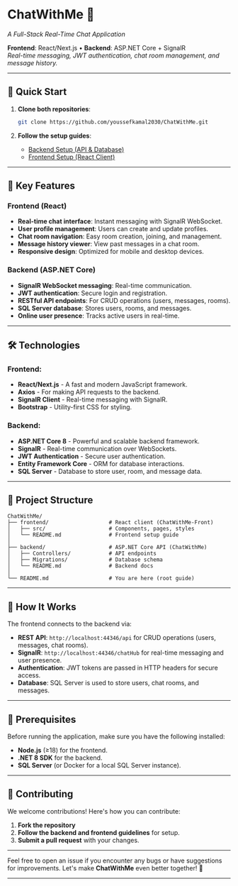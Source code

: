 # ChatWithMe 💬
*A Full-Stack Real-Time Chat Application*

**Frontend**: React/Next.js • **Backend**: ASP.NET Core + SignalR  
*Real-time messaging, JWT authentication, chat room management, and message history.*

---

## 🚀 Quick Start

1. **Clone both repositories**:
   ```bash
   git clone https://github.com/youssefkamal2030/ChatWithMe.git
   ```
   
2. **Follow the setup guides**:
   - [Backend Setup (API & Database)](ChatWithMe-Backend/README.md)
   - [Frontend Setup (React Client)](frontend/README.md)

---

## 🌟 Key Features

### Frontend (React)
- **Real-time chat interface**: Instant messaging with SignalR WebSocket.
- **User profile management**: Users can create and update profiles.
- **Chat room navigation**: Easy room creation, joining, and management.
- **Message history viewer**: View past messages in a chat room.
- **Responsive design**: Optimized for mobile and desktop devices.

### Backend (ASP.NET Core)
- **SignalR WebSocket messaging**: Real-time communication.
- **JWT authentication**: Secure login and registration.
- **RESTful API endpoints**: For CRUD operations (users, messages, rooms).
- **SQL Server database**: Stores users, rooms, and messages.
- **Online user presence**: Tracks active users in real-time.

---

## 🛠️ Technologies

### Frontend:
- **React/Next.js** - A fast and modern JavaScript framework.
- **Axios** - For making API requests to the backend.
- **SignalR Client** - Real-time messaging with SignalR.
- **Bootstrap** - Utility-first CSS for styling.

### Backend:
- **ASP.NET Core 8** - Powerful and scalable backend framework.
- **SignalR** - Real-time communication over WebSockets.
- **JWT Authentication** - Secure user authentication.
- **Entity Framework Core** - ORM for database interactions.
- **SQL Server** - Database to store user, room, and message data.

---

## 📂 Project Structure

```
ChatWithMe/
├── frontend/                   # React client (ChatWithMe-Front)
│   ├── src/                    # Components, pages, styles
│   └── README.md               # Frontend setup guide
│
├── backend/                    # ASP.NET Core API (ChatWithMe)
│   ├── Controllers/            # API endpoints
│   ├── Migrations/             # Database schema
│   └── README.md               # Backend docs
│
└── README.md                   # You are here (root guide)
```

---

## 🔌 How It Works

The frontend connects to the backend via:

- **REST API**: `http://localhost:44346/api` for CRUD operations (users, messages, chat rooms).
- **SignalR**: `http://localhost:44346/chatHub` for real-time messaging and user presence.
- **Authentication**: JWT tokens are passed in HTTP headers for secure access.
- **Database**: SQL Server is used to store users, chat rooms, and messages.

---

## 🚨 Prerequisites

Before running the application, make sure you have the following installed:

- **Node.js** (≥18) for the frontend.
- **.NET 8 SDK** for the backend.
- **SQL Server** (or Docker for a local SQL Server instance).

---

## 🤝 Contributing

We welcome contributions! Here's how you can contribute:

1. **Fork the repository**
2. **Follow the backend and frontend guidelines** for setup.
3. **Submit a pull request** with your changes.

---

Feel free to open an issue if you encounter any bugs or have suggestions for improvements. Let's make **ChatWithMe** even better together! 🎉

---
